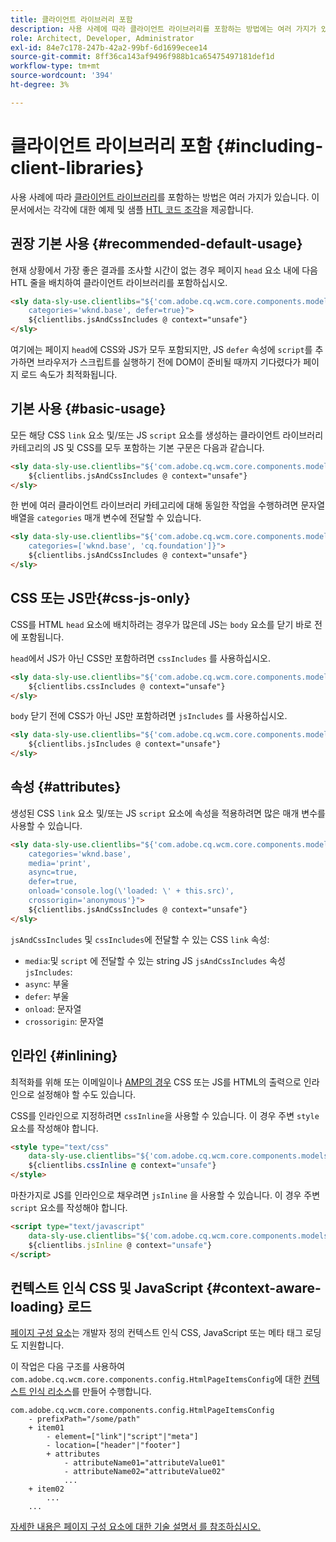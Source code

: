 ```yaml
---
title: 클라이언트 라이브러리 포함
description: 사용 사례에 따라 클라이언트 라이브러리를 포함하는 방법에는 여러 가지가 있습니다.
role: Architect, Developer, Administrator
exl-id: 84e7c178-247b-42a2-99bf-6d1699ecee14
source-git-commit: 8ff36ca143af9496f988b1ca65475497181def1d
workflow-type: tm+mt
source-wordcount: '394'
ht-degree: 3%

---
```


# 클라이언트 라이브러리 포함 {#including-client-libraries}

사용 사례에 따라 [클라이언트 라이브러리](/help/developing/archetype/uifrontend.md#clientlibs)를 포함하는 방법은 여러 가지가 있습니다. 이 문서에서는 각각에 대한 예제 및 샘플 [HTL 코드 조각](https://docs.adobe.com/content/help/ko-KR/experience-manager-htl/using/overview.html)을 제공합니다.

## 권장 기본 사용 {#recommended-default-usage}

현재 상황에서 가장 좋은 결과를 조사할 시간이 없는 경우 페이지 `head` 요소 내에 다음 HTL 줄을 배치하여 클라이언트 라이브러리를 포함하십시오.

```html
<sly data-sly-use.clientlibs="${'com.adobe.cq.wcm.core.components.models.ClientLibraries' @
    categories='wknd.base', defer=true}">
    ${clientlibs.jsAndCssIncludes @ context="unsafe"}
</sly>
```

여기에는 페이지 `head`에 CSS와 JS가 모두 포함되지만, JS `defer` 속성에 `script`를 추가하면 브라우저가 스크립트를 실행하기 전에 DOM이 준비될 때까지 기다렸다가 페이지 로드 속도가 최적화됩니다.

## 기본 사용 {#basic-usage}

모든 해당 CSS `link` 요소 및/또는 JS `script` 요소를 생성하는 클라이언트 라이브러리 카테고리의 JS 및 CSS를 모두 포함하는 기본 구문은 다음과 같습니다.

```html
<sly data-sly-use.clientlibs="${'com.adobe.cq.wcm.core.components.models.ClientLibraries' @ categories='wknd.base'}">
    ${clientlibs.jsAndCssIncludes @ context="unsafe"}
</sly>
```

한 번에 여러 클라이언트 라이브러리 카테고리에 대해 동일한 작업을 수행하려면 문자열 배열을 `categories` 매개 변수에 전달할 수 있습니다.

```html
<sly data-sly-use.clientlibs="${'com.adobe.cq.wcm.core.components.models.ClientLibraries' @
    categories=['wknd.base', 'cq.foundation']}">
    ${clientlibs.jsAndCssIncludes @ context="unsafe"}
</sly>
```

## CSS 또는 JS만{#css-js-only}

CSS를 HTML `head` 요소에 배치하려는 경우가 많은데 JS는 `body` 요소를 닫기 바로 전에 포함됩니다.

`head`에서 JS가 아닌 CSS만 포함하려면 `cssIncludes` 를 사용하십시오.

```html
<sly data-sly-use.clientlibs="${'com.adobe.cq.wcm.core.components.models.ClientLibraries' @ categories='wknd.base'}">
    ${clientlibs.cssIncludes @ context="unsafe"}
</sly>
```

`body` 닫기 전에 CSS가 아닌 JS만 포함하려면 `jsIncludes` 를 사용하십시오.

```html
<sly data-sly-use.clientlibs="${'com.adobe.cq.wcm.core.components.models.ClientLibraries' @ categories='wknd.base'}">
    ${clientlibs.jsIncludes @ context="unsafe"}
</sly>
```

## 속성 {#attributes}

생성된 CSS `link` 요소 및/또는 JS `script` 요소에 속성을 적용하려면 많은 매개 변수를 사용할 수 있습니다.

```html
<sly data-sly-use.clientlibs="${'com.adobe.cq.wcm.core.components.models.ClientLibraries' @
    categories='wknd.base',
    media='print',
    async=true,
    defer=true,
    onload='console.log(\'loaded: \' + this.src)',
    crossorigin='anonymous'}">
    ${clientlibs.jsAndCssIncludes @ context="unsafe"}
</sly>
```

`jsAndCssIncludes` 및 `cssIncludes`에 전달할 수 있는 CSS `link` 속성:

* `media`:및  `script` 에 전달할 수 있는 string JS  `jsAndCssIncludes` 속성  `jsIncludes`:
* `async`: 부울
* `defer`: 부울
* `onload`: 문자열
* `crossorigin`: 문자열

## 인라인 {#inlining}

최적화를 위해 또는 이메일이나 [AMP의 경우](amp.md) CSS 또는 JS를 HTML의 출력으로 인라인으로 설정해야 할 수도 있습니다.

CSS를 인라인으로 지정하려면 `cssInline`을 사용할 수 있습니다. 이 경우 주변 `style` 요소를 작성해야 합니다.

```html
<style type="text/css"
    data-sly-use.clientlibs="${'com.adobe.cq.wcm.core.components.models.ClientLibraries' @ categories='wknd.base'}">
    ${clientlibs.cssInline @ context="unsafe"}
</style>
```

마찬가지로 JS를 인라인으로 채우려면 `jsInline` 을 사용할 수 있습니다. 이 경우 주변 `script` 요소를 작성해야 합니다.

```html
<script type="text/javascript"
    data-sly-use.clientlibs="${'com.adobe.cq.wcm.core.components.models.ClientLibraries' @ categories='wknd.base'}">
    ${clientlibs.jsInline @ context="unsafe"}
</script>
```

## 컨텍스트 인식 CSS 및 JavaScript {#context-aware-loading} 로드

[페이지 구성 요소](/help/components/page.md)는 개발자 정의 컨텍스트 인식 CSS, JavaScript 또는 메타 태그 로딩도 지원합니다.

이 작업은 다음 구조를 사용하여 `com.adobe.cq.wcm.core.components.config.HtmlPageItemsConfig`에 대한 [컨텍스트 인식 리소스](context-aware-configs.md)를 만들어 수행합니다.

```text
com.adobe.cq.wcm.core.components.config.HtmlPageItemsConfig
    - prefixPath="/some/path"
    + item01
        - element=["link"|"script"|"meta"]
        - location=["header"|"footer"]
        + attributes
            - attributeName01="attributeValue01"
            - attributeName02="attributeValue02"
            ...
    + item02
        ...
    ...
```

[자세한 내용은 페이지 구성 요소에 대한 기술 설명서 를 참조하십시오.](https://github.com/adobe/aem-core-wcm-components/tree/master/content/src/content/jcr_root/apps/core/wcm/components/page/v2/page#loading-of-context-aware-cssjs)
